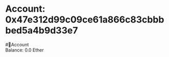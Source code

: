 
Account: 0x47e312d99c09ce61a866c83cbbbbed5a4b9d33e7
===================================================
  
#📜Account  
Balance: 0.0 Ether